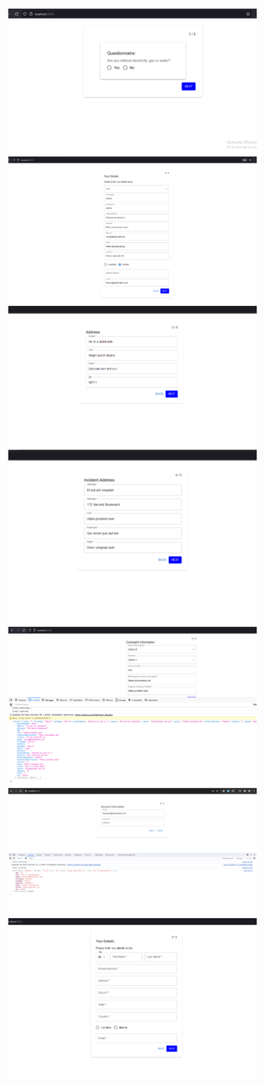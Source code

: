 ![Alt text](photo/image-1.png)![Alt text](photo/image-2.png)![Alt text](photo/image-3.png)![Alt text](photo/image-4.png)![Alt text](photo/image-5.png)![Alt text](photo/image.png)![Alt text](photo/image-6.png)